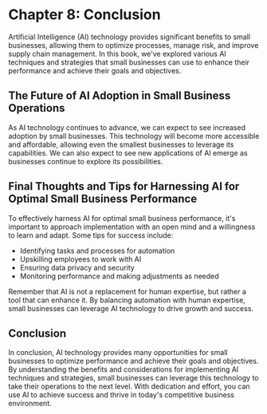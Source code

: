 Chapter 8: Conclusion
=====================

Artificial Intelligence (AI) technology provides significant benefits to small businesses, allowing them to optimize processes, manage risk, and improve supply chain management. In this book, we've explored various AI techniques and strategies that small businesses can use to enhance their performance and achieve their goals and objectives.

The Future of AI Adoption in Small Business Operations
------------------------------------------------------

As AI technology continues to advance, we can expect to see increased adoption by small businesses. This technology will become more accessible and affordable, allowing even the smallest businesses to leverage its capabilities. We can also expect to see new applications of AI emerge as businesses continue to explore its possibilities.

Final Thoughts and Tips for Harnessing AI for Optimal Small Business Performance
--------------------------------------------------------------------------------

To effectively harness AI for optimal small business performance, it's important to approach implementation with an open mind and a willingness to learn and adapt. Some tips for success include:

* Identifying tasks and processes for automation
* Upskilling employees to work with AI
* Ensuring data privacy and security
* Monitoring performance and making adjustments as needed

Remember that AI is not a replacement for human expertise, but rather a tool that can enhance it. By balancing automation with human expertise, small businesses can leverage AI technology to drive growth and success.

Conclusion
----------

In conclusion, AI technology provides many opportunities for small businesses to optimize performance and achieve their goals and objectives. By understanding the benefits and considerations for implementing AI techniques and strategies, small businesses can leverage this technology to take their operations to the next level. With dedication and effort, you can use AI to achieve success and thrive in today's competitive business environment.
